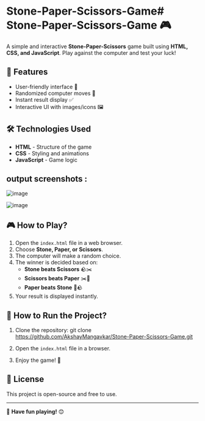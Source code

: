 # Stone-Paper-Scissors-Game# Stone-Paper-Scissors-Game 🎮

A simple and interactive **Stone-Paper-Scissors** game built using **HTML, CSS, and JavaScript**. Play against the computer and test your luck!

## 🚀 Features
- User-friendly interface 🎨
- Randomized computer moves 🤖
- Instant result display ✅
- Interactive UI with images/icons 🖼️

## 🛠️ Technologies Used
- **HTML** - Structure of the game
- **CSS** - Styling and animations
- **JavaScript** - Game logic

## output screenshots :

![image](https://github.com/user-attachments/assets/f7301bd3-dc9a-4fe0-8699-323e682cb6f3)

![image](https://github.com/user-attachments/assets/4e9c1cbc-e9df-41f8-87fb-8017a974e567)



## 🎮 How to Play?
1. Open the `index.html` file in a web browser.
2. Choose **Stone, Paper, or Scissors**.
3. The computer will make a random choice.
4. The winner is decided based on:
   - **Stone beats Scissors** 🪨✂️
   - **Scissors beats Paper** ✂️📄
   - **Paper beats Stone** 📄🪨
5. Your result is displayed instantly.

## 🔧 How to Run the Project?

1. Clone the repository: git clone https://github.com/AkshayMangavkar/Stone-Paper-Scissors-Game.git

2. Open the `index.html` file in a browser.
3. Enjoy the game! 🎉


## 📜 License
This project is open-source and free to use.

---
🚀 **Have fun playing!** 😊
